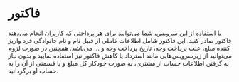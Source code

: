 # فاکتور

با استفاده از این سرویس، شما می‌توانید برای هر پرداختی که کاربران انجام می‌دهند فاکتور صادر کنید. این فاکتور شامل اطلاعات کاملی از قبیل نام و نام خانوادگی فرد واریز کننده مبلغ، علت پرداخت وجه، تاریخ پرداخت وجه و ... می‌باشد. همچنین در صورت لزوم می‌توانید از زیرسرویس‌هایی مانند استرداد یا کاهش فاکتور نیز استفاده نمایید و بدون نیاز به گرفتن اطلاعات حساب از مشتری، به صورت خودکار کل مبلغ و یا قسمتی از آن را به حساب او برگردانید.

<div class="box-end">
</div>
